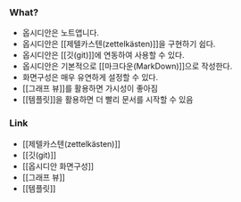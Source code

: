 ### What?
- 옵시디안은 노트앱니다.
- 옵시디안은 [[제텔카스텐(zettelkästen)]]을 구현하기 쉽다. 
- 옵시디안은 [[깃(git)]]에 연동하여 사용할 수 있다.
- 옵시디안은 기본적으로 [[마크다운(MarkDown)]]으로 작성한다.
- 화면구성은 매우 유연하게 설정할 수 있다.
- [[그래프 뷰]]를 활용하면 가시성이 좋아짐
- [[템플릿]]을 활용하면 더 빨리 문서를 시작할 수 있음

### Link
- [[제텔카스텐(zettelkästen)]]
- [[깃(git)]]
- [[옵시디안 화면구성]]
- [[그래프 뷰]]
- [[템플릿]]